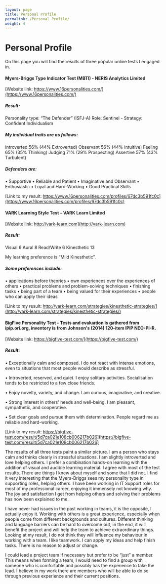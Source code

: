```yaml
---
layout: page
title: Personal Profile
permalink: /Personal Profile/
weight: 4
---
```


# **Personal Profile**

On this page you will find the results of three popular online tests I engaged in.  



#### **Myers-Briggs Type Indicator Test (MBTI) - NERIS Analytics Limited**
[Website link: https://www.16personalities.com/](https://www.16personalities.com/)

##### **Result:**

Personality type: “The Defender” (ISFJ-A)
Role: Sentinel - Strategy: Confident Individualism

##### **My individual traits are as follows:**

Introverted 56% (44% Extroverted)
Observant 56% (44% Intuitive)
Feeling 65% (35% Thinking)
Judging 71% (29% Prospecting)
Assertive 57% (43% Turbulent)

##### **Defenders are:**

•	Supportive
•	Reliable and Patient
•	Imaginative and Observant
•	Enthusiastic
•	Loyal and Hard-Working
•	Good Practical Skills

[Link to my result: https://www.16personalities.com/profiles/67dc3b591fc0c](https://www.16personalities.com/profiles/67dc3b591fc0c)  



#### **VARK Learning Style Test – VARK Learn Limited**
[Website link: http://vark-learn.com](http://vark-learn.com)

##### **Result:**

Visual 6
Aural 8
Read/Write 6
Kinesthetic 13

My learning preference is “Mild Kinesthetic”.

##### **Some preferences include:**

•	applications before theories
•	own experiences over the experiences of others
•	practical problems and problem-solving techniques
•	finishing tasks
•	being part of a team
•	being valued for their experiences
•	people who can apply their ideas

[Link to my result: http://vark-learn.com/strategies/kinesthetic-strategies/](http://vark-learn.com/strategies/kinesthetic-strategies/)



#### **BigFive Personality Test - Tests and evaluation is gathered from ipip.ori.org, inventory is from Johnson's (2014) 120-item IPIP NEO-PI-R.**
[Website link: https://bigfive-test.com/](https://bigfive-test.com/)

##### **Result:**

•	Exceptionally calm and composed. I do not react with intense emotions, even to situations that most people would describe as stressful.

•	Introverted, reserved, and quiet. I enjoy solitary activities. Socialisation tends to be restricted to a few close friends.

•	Enjoy novelty, variety, and change. I am curious, imaginative, and creative.

•	Strong interest in others' needs and well-being. I am pleasant, sympathetic, and cooperative.

•	Set clear goals and pursue them with determination. People regard me as reliable and hard-working.

[Link to my result: https://bigfive-test.com/result/5d7ca021e108cb006217b026](https://bigfive-test.com/result/5d7ca021e108cb006217b026)  


The results of all three tests paint a similar picture. I am a person who stays calm and thinks clearly in stressful situations. I am slightly introverted and love helping others.
I prefer a combination hands-on learning with the addition of visual and audible learning material. I agree with most of the test results. There are things I knew about myself and some that I did not. I find it very interesting that the Myers-Briggs sees my personality type in supporting roles, helping others. I have been working in IT Support roles for most of my professional career, enjoying it immensely not knowing why. The joy and satisfaction I get from helping others and solving their problems has now been explained to me.

I have never had issues in the past working in teams, it is the opposite, I actually enjoy it. Working with others is a great experience, especially when people come from different backgrounds and cultures. Different thinking and language barriers can be hard to overcome but, in the end, it will benefit the project and will help the team to achieve extraordinary things. Looking at my result, I do not think they will influence my behaviour in working with a team. I like teamwork. I can apply my ideas and help finish tasks. There is no reason to adjust or change.

I could lead a project team if necessary but prefer to be “just” a member. This means when forming a team, I would need to find a group with someone who is comfortable and possibly has the experience to take the lead. I believe in my work there are members who will be able to do so through previous experience and their current positions.
